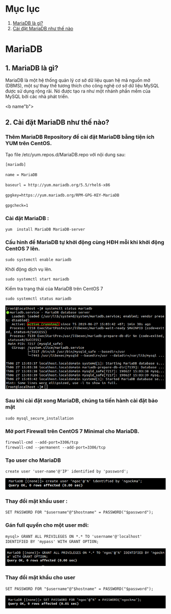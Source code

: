 # Mục lục
1. [MariaDB là gì?](#a)
2. [Cài đặt MariaDB như thế nào](#b)

<a name="a">

# MariaDB
## 1. MariaDB là gì?</a>

MariaDB là một hệ thống quản lý cơ sở dữ liệu quan hệ mã nguồn mở (DBMS), một sự thay thế tương thích cho công nghệ cơ sở dữ liệu MySQL được sử dụng rộng rãi. Nó được tạo ra như một nhánh phần mềm của MySQL bởi các nhà phát triển.

<b name"b">

## 2. Cài đặt MariaDB như thế nào?</b>

### Thêm MariaDB Repository để cài đặt MariaDB bằng tiện ích YUM trên CentOS.
Tạo file /etc/yum.repos.d/MariaDB.repo với nội dung sau:

```
[mariadb]

name = MariaDB

baseurl = http://yum.mariadb.org/5.5/rhel6-x86

gpgkey=https://yum.mariadb.org/RPM-GPG-KEY-MariaDB

gpgcheck=1

```
### Cài đặt MariaDB :
```
yum  install MariaDB MariaDB-server
```
### Cấu hình để MariaDB tự khởi động cùng HĐH mỗi khi khởi động CentOS 7 lên.
```
sudo systemctl enable mariadb
```
Khởi động dịch vụ lên.
```
sudo systemctl start mariadb
```
Kiểm tra trạng thái của MariaDB trên CentOS 7
```
sudo systemctl status mariadb
```
![](../images/b10.png)
### Sau khi cài đặt xong MariaDB, chúng ta tiến hành cài đặt bảo mật
```
sudo mysql_secure_installation
```
### Mở port Firewall trên CentOS 7 Minimal cho MariaDB.
```
firewall-cmd --add-port=3306/tcp
firewall-cmd --permanent --add-port=3306/tcp
```

### Tạo user cho MariaDB 
```
create user 'user-name'@'IP' identified by 'password';
```
![](../images/b12.png)

### Thay đổi mật khẩu user :
```
SET PASSWORD FOR "$username"@"$hostname" = PASSWORD("$password");
```
### Gán full quyền cho một user mới:
```
mysql> GRANT ALL PRIVILEGES ON *.* TO 'username'@'localhost' IDENTIFIED BY 'mypass' WITH GRANT OPTION;
```
![](../images/b13.png)

### Thay đổi mật khẩu cho user
```
SET PASSWORD FOR "$username"@"$hostname" = PASSWORD("$password");
```
![](../images/b14.png)



